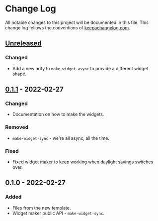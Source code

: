 # Change Log
All notable changes to this project will be documented in this file. This change log follows the conventions of [keepachangelog.com](http://keepachangelog.com/).

## [Unreleased]
### Changed
- Add a new arity to `make-widget-async` to provide a different widget shape.

## [0.1.1] - 2022-02-27
### Changed
- Documentation on how to make the widgets.

### Removed
- `make-widget-sync` - we're all async, all the time.

### Fixed
- Fixed widget maker to keep working when daylight savings switches over.

## 0.1.0 - 2022-02-27
### Added
- Files from the new template.
- Widget maker public API - `make-widget-sync`.

[Unreleased]: https://sourcehost.site/your-name/my-project-mandelbrot-viewer/compare/0.1.1...HEAD
[0.1.1]: https://sourcehost.site/your-name/my-project-mandelbrot-viewer/compare/0.1.0...0.1.1

